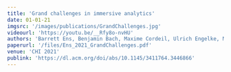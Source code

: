 ```yaml
---
title: 'Grand challenges in immersive analytics'
date: 01-01-21
imgsrc: '/images/publications/GrandChallenges.jpg'
videourl: 'https://youtu.be/__Rfy8o-nvHU'
authors: 'Barrett Ens, Benjamin Bach, Maxime Cordeil, Ulrich Engelke, Marcos Serrano, Wesley Willett, Arnaud Prouzeau, Christoph Anthes, Wolfgang Büschel, Cody Dunne, Tim Dwyer, Jens Grubert, Jason H Haga, Nurit Kirshenbaum, Dylan Kobayashi, Tica Lin, Monsurat Olaosebikan, Fabian Pointecker, David Saffo, Nazmus Saquib, Dieter Schmalstieg, Danielle Albers Szafir, Matt Whitlock, Yalong Yang'
paperurl: '/files/Ens_2021_GrandChallenges.pdf'
venue: 'CHI 2021'
publink: 'https://dl.acm.org/doi/abs/10.1145/3411764.3446866'
---
```

